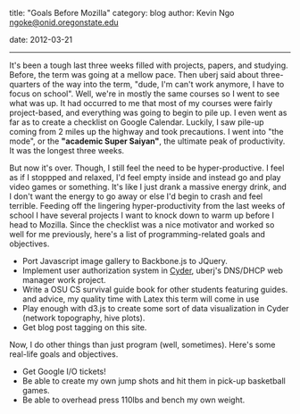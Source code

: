 title: "Goals Before Mozilla"
category: blog
author: Kevin Ngo <ngoke@onid.oregonstate.edu>

date: 2012-03-21

---

It's been a tough last three weeks filled with projects, papers, and studying.
Before, the term was going at a mellow pace. Then uberj said about
three-quarters of the way into the term, "dude, I'm can't work anymore, I have
to focus on school". Well, we're in mostly the same courses so I went to see
what was up. It had occurred to me that most of my courses were fairly
project-based, and everything was going to begin to pile up. I even went as far
as to create a checklist on Google Calendar. Luckily, I saw pile-up coming from
2 miles up the highway and took precautions. I went into "the mode", or the
**"academic Super Saiyan"**, the ultimate peak of productivity. It was the
longest three weeks.

But now it's over. Though, I still feel the need to be hyper-productive. I
feel as if I stoppped and relaxed, I'd feel empty inside and instead go and
play video games or something. It's like I just drank a massive energy
drink, and I don't want the energy to go away or else I'd begin to crash
and feel terrible. Feeding off the lingering hyper-productivity from the
last weeks of school I have several projects I want to knock down to warm
up before I head to Mozilla. Since the checklist was a nice motivator and
worked so well for me previously, here's a list of programming-related
goals and objectives.

- Port Javascript image gallery to Backbone.js to JQuery.
- Implement user authorization system in
  [Cyder](http://github.com/uberj/cyder), uberj's DNS/DHCP web manager work
  project.
- Write a OSU CS survival guide book for other students featuring guides.
  and advice, my quality time with Latex this term will come in use
- Play enough with d3.js to create some sort of data visualization in Cyder
  (network topography, hive plots).
- Get blog post tagging on this site.

Now, I do other things than just program (well, sometimes). Here's some
real-life goals and objectives.

- Get Google I/O tickets!
- Be able to create my own jump shots and hit them in pick-up basketball
  games.
- Be able to overhead press 110lbs and bench my own weight.

